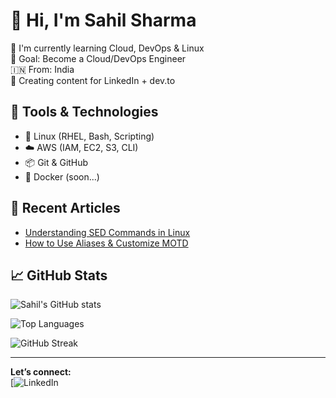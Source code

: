  
# 👋 Hi, I'm Sahil Sharma

🌱 I'm currently learning Cloud, DevOps & Linux  
🎯 Goal: Become a Cloud/DevOps Engineer  
🇮🇳 From: India  
📸 Creating content for LinkedIn + dev.to  

## 🔧 Tools & Technologies
- 🐧 Linux (RHEL, Bash, Scripting)
- ☁️ AWS (IAM, EC2, S3, CLI)
- 📦 Git & GitHub
- 🔧 Docker (soon...)

## 📝 Recent Articles
- [Understanding SED Commands in Linux](https://dev.to/sahillearninglinux)
- [How to Use Aliases & Customize MOTD](https://dev.to/sahillearninglinux)

## 📈 GitHub Stats
![Sahil's GitHub stats](https://github-readme-stats.vercel.app/api?username=sahil0907&show_icons=true&theme=tokyonight)

![Top Languages](https://github-readme-stats.vercel.app/api/top-langs/?username=sahil-dev&layout=compact&theme=tokyonight)

![GitHub Streak](https://streak-stats.demolab.com?user=sahil0907&theme=tokyonight)


---

**Let’s connect:**  
[![LinkedIn](https://www.linkedin.com/in/sahil0907/)  
